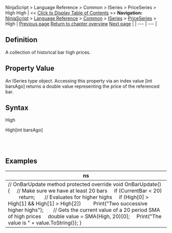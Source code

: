 ﻿
NinjaScript > Language Reference > Common > ISeries<T> > PriceSeries<double> > High
High
| << [Click to Display Table of Contents](high.md) >> **Navigation:**     [NinjaScript](ninjascript.md) > [Language Reference](language_reference_wip.md) > [Common](common.md) > [ISeries<T>](iseriest.md) > [PriceSeries<double>](priceseries.md) > High | [Previous page](closes.md) [Return to chapter overview](priceseries.md) [Next page](highs.md) |
| --- | --- |
## Definition
A collection of historical bar high prices.
 
## Property Value
An ISeries<double> type object. Accessing this property via an index value [int barsAgo] returns a double value representing the price of the referenced bar.
 
## Syntax
High  

High[int barsAgo]
## 
 
## 
## Examples
| ns |
| --- |
| // OnBarUpdate method protected override void OnBarUpdate() {      // Make sure we have at least 20 bars      if (CurrentBar < 20)          return;        // Evaluates for higher highs      if (High[0] > High[1] && High[1] > High[2])          Print("Two successive higher highs");        // Gets the current value of a 20 period SMA of high prices      double value = SMA(High, 20)[0];      Print("The value is " + value.ToString()); } |

